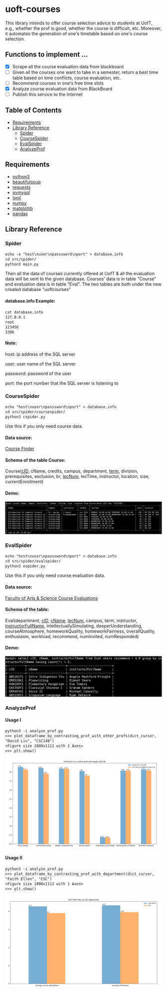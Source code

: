 # uoft-courses

This library intends to offer course selection advice to students at UofT, e.g., whether the prof is good, whether the course is difficult, etc. Moreover, it automates the generation of one's timetable based on one's course selection.

## Functions to implement ...
  - [x] Scrape all the course evaluation data from blackboard
  - [ ] Given all the courses one want to take in a semester, return a best time table based on time conflicts, course evaluation, etc.
  - [ ] Recommend courses in one's free time slots
  - [x] Analyze course evaluation data from BlackBoard
  - [ ] Publish this service to the Internet

## Table of Contents
- [Requirements](#requirements)
- [Library Reference](#library-reference)
	- [Spider](#spider)
	- [CourseSpider](#coursespider)
	- [EvalSpider](#evalspider)
	- [AnalyzeProf](#analyzeprof)

## Requirements
 - [python3](https://www.python.org/downloads/release/python-352/)
 - [beautifulsoup](https://www.crummy.com/software/BeautifulSoup/bs4/doc/#installing-beautiful-soup)
 - [requests](http://docs.python-requests.org/en/master/user/install/)
 - [pymysql](https://github.com/PyMySQL/PyMySQL)
 - [lxml](http://lxml.de/index.html#download)
 - [numpy](https://www.scipy.org/scipylib/download.html)
 - [matplotlib](https://matplotlib.org/users/installing.html)
 - [pandas](https://pandas.pydata.org/getpandas.html)

## Library Reference

### Spider
```shell
echo -e "host\nuser\npasssword\nport" > database.info
cd src/spider/
python3 main.py 
```
Then all the data of courses currently offered at UofT & all the evaluation data will be sent to the given database. Courses' data is in table "Course" and evaluation data is in table "Eval". The two tables are both under the new created database "uoftcourses"

#### database.info Example:
```shell
cat database.info
127.0.0.1
root
123456
3306
```

#### Note:
host: ip address of the SQL server

user: user name of the SQL server

password: password of the user 

port: the port number that the SQL server is listening to

### CourseSpider

```shell
echo "host\nuser\npasssword\nport" > database.info
cd src/spider/coursespider/
python3 cspider.py 
```

Use this if you only need course data.

#### Data source:
[Course Finder](http://coursefinder.utoronto.ca)

#### Schema of the table Course:
Course(<u>cID</u>, cName, credits, campus, department, <u>term</u>, division, prerequisites, exclusion, br, <u>lecNum</u>, lecTime, instructor, location, size, currentEnrollment)

#### Demo:
![courseTable](https://github.com/Walden-Shen/uoft-courses/blob/master/examples/images/course_table_example.png?raw=true)

### EvalSpider

```shell
echo "host\nuser\npasssword\nport" > database.info
cd src/spider/evalspider/
python3 espider.py 
```

Use this if you only need course evaluation data.

#### Data source:
[Faculty of Arts & Science Course Evaluations](https://course-evals.utoronto.ca/BPI/fbview.aspx?blockid=seipDRPeug8Eu)

#### Schema of the table:
Eval(department, <u>cID</u>, <u>cName</u>, <u>lecNum</u>, campus, term, instructor, <u>instructorFullName</u>, intellectuallySimulating, deeperUnderstanding, courseAtmosphere, homeworkQuality, homeworkFairness, overallQuality, enthusiasm, workload, recommend, numInvited, numResponded)

#### Demo:
![evalTable](https://github.com/Walden-Shen/uoft-courses/blob/master/examples/images/eval_table_example.png?raw=true)

### AnalyzeProf

#### Usage I

```python3
python3 -i analyze_prof.py
>>> plot_dataframe_by_contrasting_prof_with_other_profs(dict_cursor, "David Liu", "CSC148")
<Figure size 1800x1112 with 1 Axes>
>>> plt.show()
```

![contrastProfWithOtherProf](https://github.com/Walden-Shen/uoft-courses/blob/master/examples/images/contrast_prof_with_other_prof_example.png?raw=true)

#### Usage II

```python3
python3 -i analyze_prof.py
>>> plot_dataframe_by_contrasting_prof_with_department(dict_cursor, "Faith Ellen", "CSC")
<Figure size 1800x1112 with 1 Axes>
>>> plt.show()
```

![contrastProfWithDepartment](https://github.com/Walden-Shen/uoft-courses/blob/master/examples/images/contrast_prof_with_department_example.png?raw=true)
